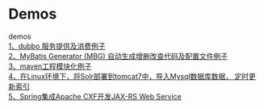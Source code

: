# Demos
demos<br/>
<a href="http://www.cnblogs.com/chenpi/p/5999707.html" >1、dubbo 服务提供及消费例子</a><br/>
<a href="http://www.cnblogs.com/chenpi/p/5988155.html" >2、MyBatis Generator (MBG) 自动生成增删改查代码及配置文件例子</a><br/>
<a href="http://www.cnblogs.com/chenpi/p/5987332.html" >3、maven工程模块化例子</a><br/>
<a href="http://www.cnblogs.com/chenpi/p/6047909.html" >4、在Linux环境下，将Solr部署到tomcat7中，导入Mysql数据库数据， 定时更新索引</a><br/>
<a href="https://i.cnblogs.com/EditPosts.aspx?postid=6110040" >5、Spring集成Apache CXF开发JAX-RS Web Service</a><br/>
